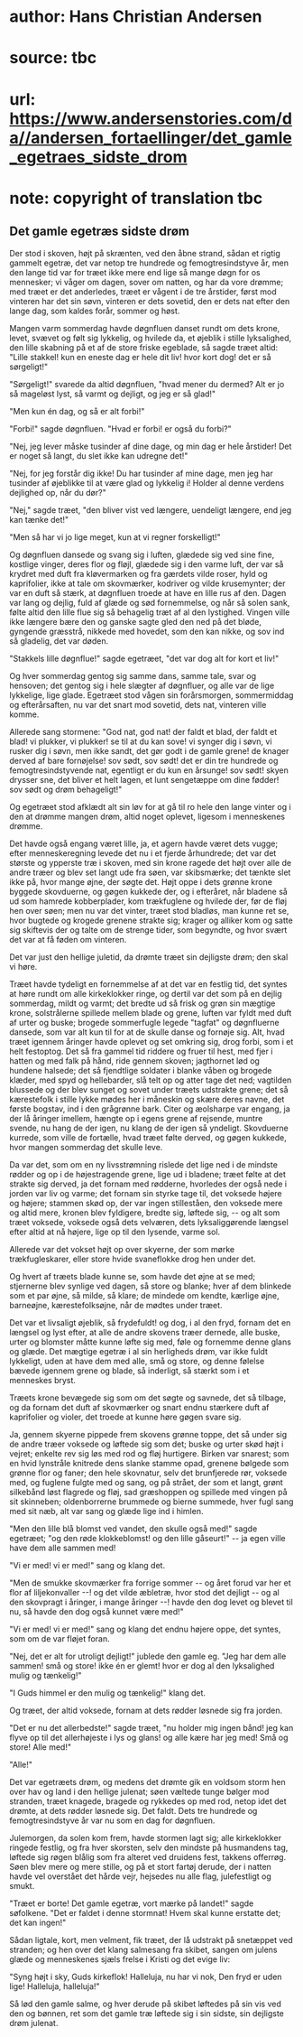# author: Hans Christian Andersen
# source: tbc
# url: https://www.andersenstories.com/da//andersen_fortaellinger/det_gamle_egetraes_sidste_drom
# note: copyright of translation tbc

## Det gamle egetræs sidste drøm 

Der stod i skoven, højt på skrænten, ved den åbne strand, sådan et
rigtig gammelt egetræ, det var netop tre hundrede og femogtresindstyve
år, men den lange tid var for træet ikke mere end lige så mange døgn for
os mennesker; vi våger om dagen, sover om natten, og har da vore drømme;
med træet er det anderledes, træet er vågent i de tre årstider, først
mod vinteren har det sin søvn, vinteren er dets sovetid, den er dets nat
efter den lange dag, som kaldes forår, sommer og høst.

Mangen varm sommerdag havde døgnfluen danset rundt om dets krone, levet,
svævet og følt sig lykkelig, og hvilede da, et øjeblik i stille
lyksalighed, den lille skabning på et af de store friske egeblade, så
sagde træet altid: "Lille stakkel! kun en eneste dag er hele dit liv!
hvor kort dog! det er så sørgeligt!"

"Sørgeligt!" svarede da altid døgnfluen, "hvad mener du dermed? Alt
er jo så mageløst lyst, så varmt og dejligt, og jeg er så glad!"

"Men kun én dag, og så er alt forbi!"

"Forbi!" sagde døgnfluen. "Hvad er forbi! er også du forbi?"

"Nej, jeg lever måske tusinder af dine dage, og min dag er hele
årstider! Det er noget så langt, du slet ikke kan udregne det!"

"Nej, for jeg forstår dig ikke! Du har tusinder af mine dage, men jeg
har tusinder af øjeblikke til at være glad og lykkelig i! Holder al
denne verdens dejlighed op, når du dør?"

"Nej," sagde træet, "den bliver vist ved længere, uendeligt længere,
end jeg kan tænke det!"

"Men så har vi jo lige meget, kun at vi regner forskelligt!"

Og døgnfluen dansede og svang sig i luften, glædede sig ved sine fine,
kostlige vinger, deres flor og fløjl, glædede sig i den varme luft, der
var så krydret med duft fra kløvermarken og fra gærdets vilde roser,
hyld og kaprifolier, ikke at tale om skovmærker, kodriver og vilde
krusemynter; der var en duft så stærk, at døgnfluen troede at have en
lille rus af den. Dagen var lang og dejlig, fuld af glæde og sød
fornemmelse, og når så solen sank, følte altid den lille flue sig så
behagelig træt af al den lystighed. Vingen ville ikke længere bære den
og ganske sagte gled den ned på det bløde, gyngende græsstrå, nikkede
med hovedet, som den kan nikke, og sov ind så gladelig, det var døden.

"Stakkels lille døgnflue!" sagde egetræet, "det var dog alt for kort
et liv!"

Og hver sommerdag gentog sig samme dans, samme tale, svar og hensoven;
det gentog sig i hele slægter af døgnfluer, og alle var de lige
lykkelige, lige glade. Egetræet stod vågen sin forårsmorgen,
sommermiddag og efterårsaften, nu var det snart mod sovetid, dets nat,
vinteren ville komme.

Allerede sang stormene: "God nat, god nat! der faldt et blad, der faldt
et blad! vi plukker, vi plukker! se til at du kan sove! vi synger dig i
søvn, vi rusker dig i søvn, men ikke sandt, det gør godt i de gamle
grene! de knager derved af bare fornøjelse! sov sødt, sov sødt! det er
din tre hundrede og femogtresindstyvende nat, egentligt er du kun en
årsunge! sov sødt! skyen drysser sne, det bliver et helt lagen, et lunt
sengetæppe om dine fødder! sov sødt og drøm behageligt!"

Og egetræet stod afklædt alt sin løv for at gå til ro hele den lange
vinter og i den at drømme mangen drøm, altid noget oplevet, ligesom i
menneskenes drømme.

Det havde også engang været lille, ja, et agern havde været dets vugge;
efter menneskeregning levede det nu i et fjerde århundrede; det var det
største og ypperste træ i skoven, med sin krone ragede det højt over
alle de andre træer og blev set langt ude fra søen, var skibsmærke; det
tænkte slet ikke på, hvor mange øjne, der søgte det. Højt oppe i dets
grønne krone byggede skovduerne, og gøgen kukkede der, og i efteråret,
når bladene så ud som hamrede kobberplader, kom trækfuglene og hvilede
der, før de fløj hen over søen; men nu var det vinter, træet stod
bladløs, man kunne ret se, hvor bugtede og krogede grenene strakte sig;
krager og alliker kom og satte sig skiftevis der og talte om de strenge
tider, som begyndte, og hvor svært det var at få føden om vinteren.

Det var just den hellige juletid, da drømte træet sin dejligste drøm;
den skal vi høre.

Træet havde tydeligt en fornemmelse af at det var en festlig tid, det
syntes at høre rundt om alle kirkeklokker ringe, og dertil var det som
på en dejlig sommerdag, mildt og varmt; det bredte ud så frisk og grøn
sin mægtige krone, solstrålerne spillede mellem blade og grene, luften
var fyldt med duft af urter og buske; brogede sommerfugle legede
"tagfat" og døgnfluerne dansede, som var alt kun til for at de skulle
danse og fornøje sig. Alt, hvad træet igennem åringer havde oplevet og
set omkring sig, drog forbi, som i et helt festoptog. Det så fra gammel
tid riddere og fruer til hest, med fjer i hatten og med falk på hånd,
ride gennem skoven; jagthornet lød og hundene halsede; det så fjendtlige
soldater i blanke våben og brogede klæder, med spyd og hellebarder, slå
telt op og atter tage det ned; vagtilden blussede og der blev sunget og
sovet under træets udstrakte grene; det så kærestefolk i stille lykke
mødes her i måneskin og skære deres navne, det første bogstav, ind i den
grågrønne bark. Citer og æolsharpe var engang, ja der lå åringer
imellem, hængte op i egens grene af rejsende, muntre svende, nu hang de
der igen, nu klang de der igen så yndeligt. Skovduerne kurrede, som
ville de fortælle, hvad træet følte derved, og gøgen kukkede, hvor
mangen sommerdag det skulle leve.

Da var det, som om en ny livsstrømning rislede det lige ned i de mindste
rødder og op i de højestragende grene, lige ud i bladene; træet følte at
det strakte sig derved, ja det fornam med rødderne, hvorledes der også
nede i jorden var liv og varme; det fornam sin styrke tage til, det
voksede højere og højere; stammen skød op, der var ingen stilleståen,
den voksede mere og altid mere, kronen blev fyldigere, bredte sig,
løftede sig, -- og alt som træet voksede, voksede også dets velværen,
dets lyksaliggørende længsel efter altid at nå højere, lige op til den
lysende, varme sol.

Allerede var det vokset højt op over skyerne, der som mørke
trækfugleskarer, eller store hvide svaneflokke drog hen under det.

Og hvert af træets blade kunne se, som havde det øjne at se med;
stjernerne blev synlige ved dagen, så store og blanke; hver af dem
blinkede som et par øjne, så milde, så klare; de mindede om kendte,
kærlige øjne, barneøjne, kærestefolksøjne, når de mødtes under træet.

Det var et livsaligt øjeblik, så frydefuldt! og dog, i al den fryd,
fornam det en længsel og lyst efter, at alle de andre skovens træer
dernede, alle buske, urter og blomster måtte kunne løfte sig med, føle
og fornemme denne glans og glæde. Det mægtige egetræ i al sin herligheds
drøm, var ikke fuldt lykkeligt, uden at have dem med alle, små og store,
og denne følelse bævede igennem grene og blade, så inderligt, så stærkt
som i et menneskes bryst.

Træets krone bevægede sig som om det søgte og savnede, det så tilbage,
og da fornam det duft af skovmærker og snart endnu stærkere duft af
kaprifolier og violer, det troede at kunne høre gøgen svare sig.

Ja, gennem skyerne pippede frem skovens grønne toppe, det så under sig
de andre træer voksede og løftede sig som det; buske og urter skød højt
i vejret; enkelte rev sig løs med rod og fløj hurtigere. Birken var
snarest; som en hvid lynstråle knitrede dens slanke stamme opad, grenene
bølgede som grønne flor og faner; den hele skovnatur, selv det
brunfjerede rør, voksede med, og fuglene fulgte med og sang, og på
strået, der som et langt, grønt silkebånd løst flagrede og fløj, sad
græshoppen og spillede med vingen på sit skinneben; oldenborrerne
brummede og bierne summede, hver fugl sang med sit næb, alt var sang og
glæde lige ind i himlen.

"Men den lille blå blomst ved vandet, den skulle også med!" sagde
egetræet; "og den røde klokkeblomst! og den lille gåseurt!" -- ja egen
ville have dem alle sammen med!

"Vi er med! vi er med!" sang og klang det.

"Men de smukke skovmærker fra forrige sommer -- og året forud var her
et flor af liljekonvaller --! og det vilde æbletræ, hvor stod det
dejligt -- og al den skovpragt i åringer, i mange åringer --! havde den
dog levet og blevet til nu, så havde den dog også kunnet være med!"

"Vi er med! vi er med!" sang og klang det endnu højere oppe, det
syntes, som om de var fløjet foran.

"Nej, det er alt for utroligt dejligt!" jublede den gamle eg. "Jeg
har dem alle sammen! små og store! ikke én er glemt! hvor er dog al den
lyksalighed mulig og tænkelig!"

"I Guds himmel er den mulig og tænkelig!" klang det.

Og træet, der altid voksede, fornam at dets rødder løsnede sig fra
jorden.

"Det er nu det allerbedste!" sagde træet, "nu holder mig ingen bånd!
jeg kan flyve op til det allerhøjeste i lys og glans! og alle kære har
jeg med! Små og store! Alle med!"

"Alle!"

Det var egetræets drøm, og medens det drømte gik en voldsom storm hen
over hav og land i den hellige julenat; søen væltede tunge bølger mod
stranden, træet knagede, bragede og rykkedes op med rod, netop idet det
drømte, at dets rødder løsnede sig. Det faldt. Dets tre hundrede og
femogtresindstyve år var nu som en dag for døgnfluen.

Julemorgen, da solen kom frem, havde stormen lagt sig; alle kirkeklokker
ringede festlig, og fra hver skorsten, selv den mindste på husmandens
tag, løftede sig røgen blålig som fra alteret ved druidens fest, takkens
offerrøg. Søen blev mere og mere stille, og på et stort fartøj derude,
der i natten havde vel overstået det hårde vejr, hejsedes nu alle flag,
julefestligt og smukt.

"Træet er borte! Det gamle egetræ, vort mærke på landet!" sagde
søfolkene. "Det er faldet i denne stormnat! Hvem skal kunne erstatte
det; det kan ingen!"

Sådan ligtale, kort, men velment, fik træet, der lå udstrakt på
snetæppet ved stranden; og hen over det klang salmesang fra skibet,
sangen om julens glæde og menneskenes sjæls frelse i Kristi og det evige
liv:

"Syng højt i sky, Guds kirkeflok!
Halleluja, nu har vi nok,
Den fryd er uden lige!
Halleluja, halleluja!"

Så lød den gamle salme, og hver derude på skibet løftedes på sin vis ved
den og bønnen, ret som det gamle træ løftede sig i sin sidste, sin
dejligste drøm julenat.

